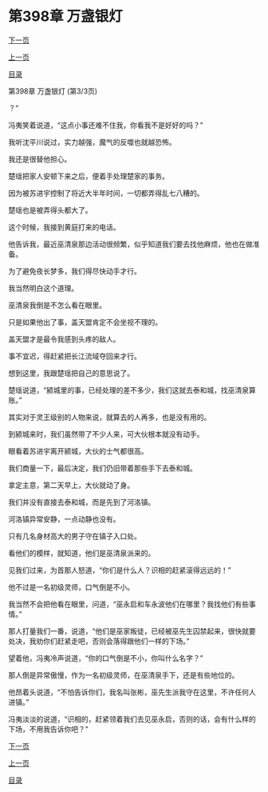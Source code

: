 <h1>第398章   万盏银灯</h1>
            <div><p><a href="./1194_%E7%AC%AC399%E7%AB%A0_%E8%87%AA%E4%B8%8D%E9%87%8F%E5%8A%9B.md">下一页</a></p><p><a href="./1192_%E7%AC%AC398%E7%AB%A0_%E4%B8%87%E7%9B%8F%E9%93%B6%E7%81%AF.md">上一页</a></p><p><a href="../">目录</a></p></div>
            <div><p>第398章   万盏银灯 (第3/3页)</p><p>？”</p><p>冯夷笑着说道，“这点小事还难不住我，你看我不是好好的吗？”</p><p>我听沈平川说过，实力越强，魔气的反噬也就越恐怖。</p><p>我还是很替他担心。</p><p>楚瑶把家人安顿下来之后，便着手处理楚家的事务。</p><p>因为被苏进宇控制了将近大半年时间，一切都弄得乱七八糟的。</p><p>楚瑶也是被弄得头都大了。</p><p>这个时候，我接到黄庭打来的电话。</p><p>他告诉我，最近巫清泉那边活动很频繁，似乎知道我们要去找他麻烦，他也在做准备。</p><p>为了避免夜长梦多，我们得尽快动手才行。</p><p>我当然明白这个道理。</p><p>巫清泉我倒是不怎么看在眼里。</p><p>只是如果他出了事，盖天盟肯定不会坐视不理的。</p><p>盖天盟才是最令我感到头疼的敌人。</p><p>事不宜迟，得赶紧把长江流域夺回来才行。</p><p>想到这里，我跟楚瑶把自己的意思说了。</p><p>楚瑶说道，“颍城里的事，已经处理的差不多少，我们这就去泰和城，找巫清泉算账。”</p><p>其实对于灵王级别的人物来说，就算去的人再多，也是没有用的。</p><p>到颍城来时，我们虽然带了不少人来，可大伙根本就没有动手。</p><p>眼看着苏进宇离开颍城，大伙的士气都很高。</p><p>我们商量一下，最后决定，我们仍旧带着那些手下去泰和城。</p><p>拿定主意，第二天早上，大伙就动了身。</p><p>我们并没有直接去泰和城，而是先到了河洛镇。</p><p>河洛镇异常安静，一点动静也没有。</p><p>只有几名身材高大的男子守在镇子入口处。</p><p>看他们的模样，就知道，他们是巫清泉派来的。</p><p>见我们过来，为首那人怒道，“你们是什么人？识相的赶紧滚得远远的！”</p><p>他不过是一名初级灵师，口气倒是不小。</p><p>我当然不会把他看在眼里，问道，“巫永启和车永波他们在哪里？我找他们有些事情。”</p><p>那人打量我们一番，说道，“他们是巫家叛徒，已经被巫先生囚禁起来，很快就要处决，我劝你们赶紧走吧，否则会落得跟他们一样的下场。”</p><p>望着他，冯夷冷声说道，“你的口气倒是不小，你叫什么名字？”</p><p>那人倒是异常傲慢，作为一名初级灵师，在巫清泉手下，还是有些地位的。</p><p>他昂着头说道，“不怕告诉你们，我名叫张彬，巫先生派我守在这里，不许任何人进镇。”</p><p>冯夷淡淡的说道，“识相的，赶紧领着我们去见巫永启，否则的话，会有什么样的下场，不用我告诉你吧？”</p></div>
            <div><p><a href="./1194_%E7%AC%AC399%E7%AB%A0_%E8%87%AA%E4%B8%8D%E9%87%8F%E5%8A%9B.md">下一页</a></p><p><a href="./1192_%E7%AC%AC398%E7%AB%A0_%E4%B8%87%E7%9B%8F%E9%93%B6%E7%81%AF.md">上一页</a></p><p><a href="../">目录</a></p></div>